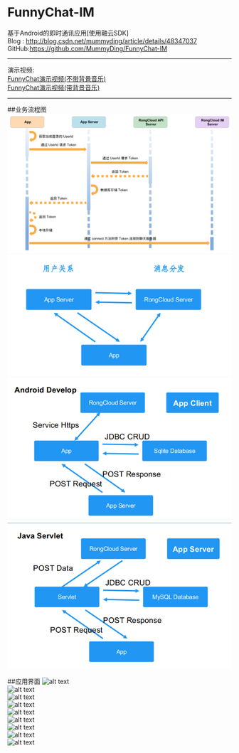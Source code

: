 # FunnyChat-IM
基于Android的即时通讯应用[使用融云SDK]<br>
Blog : http://blog.csdn.net/mummyding/article/details/48347037<br>
GitHub:https://github.com/MummyDing/FunnyChat-IM<br>

-------------------------

演示视频:   
   [FunnyChat演示视频(不带背景音乐)](http://player.youku.com/player.php/sid/XMTM1MTYwODQxNg==/v.swf)   
   [FunnyChat演示视频(带背景音乐)](http://player.youku.com/player.php/sid/XMTM1MTYxMDAwNA==/v.swf)
   
   ----------------
   
   
##业务流程图
![alt text](./images/rongcloud.png) <br>
![alt text](./images/client_server.png)<br>
![alt text](./images/Client.png)  
![alt text](./images/Server.png)<br>


##应用界面
![alt text](http://ww4.sinaimg.cn/bmiddle/df755665gw1evwjtpvm3ej20k00zk76h.jpg) <br>
![alt text](http://ww1.sinaimg.cn/bmiddle/df755665gw1evwjtqk1gaj20k00zk0up.jpg)<br>
![alt text](http://ww4.sinaimg.cn/bmiddle/df755665gw1evwjtr9azrj20k00zk76k.jpg)<br>
![alt text](http://ww3.sinaimg.cn/bmiddle/df755665gw1evwjtrxucaj20k00zkgmz.jpg)<br>
![alt text](http://ww3.sinaimg.cn/bmiddle/df755665gw1evwjtsg566j20k00zkdib.jpg)<br>
![alt text](http://ww1.sinaimg.cn/bmiddle/df755665gw1evwjtt4b9rj20k00zk76v.jpg)<br>
![alt text](http://ww3.sinaimg.cn/bmiddle/df755665gw1evwjttuwwbj20k00zkgpg.jpg)<br>
![alt text](http://ww3.sinaimg.cn/bmiddle/df755665gw1evwjtumh95j20k00zktb3.jpg)<br>
![alt text](http://ww1.sinaimg.cn/bmiddle/df755665gw1evwjtva83oj20k00zk40a.jpg)<br>

